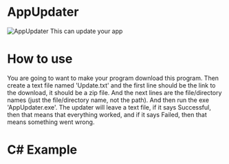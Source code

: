 # AppUpdater
![AppUpdater](https://user-images.githubusercontent.com/88277260/136811000-d03afe16-28d1-4f67-8cbc-f53b8ec6ec07.png)
This can update your app
# How to use
You are going to want to make your program download this program. Then create a text file named 'Update.txt' and the first line should be the link to the download, it should be a zip file. And the next lines are the file/directory names (just the file/directory name, not the path). And then run the exe 'AppUpdater.exe'. 
The updater will leave a text file, if it says Successful, then that means that everything worked, and if it says Failed, then that means something went wrong.
# C# Example
